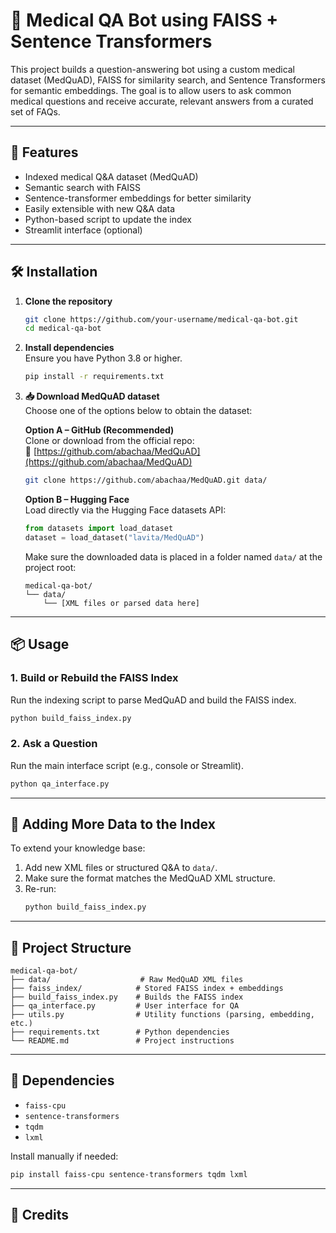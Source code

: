 
# 🧠 Medical QA Bot using FAISS + Sentence Transformers

This project builds a question-answering bot using a custom medical dataset (MedQuAD), FAISS for similarity search, and Sentence Transformers for semantic embeddings. The goal is to allow users to ask common medical questions and receive accurate, relevant answers from a curated set of FAQs.

---

## 🚀 Features

- Indexed medical Q&A dataset (MedQuAD)
- Semantic search with FAISS
- Sentence-transformer embeddings for better similarity
- Easily extensible with new Q&A data
- Python-based script to update the index
- Streamlit interface (optional)

---

## 🛠️ Installation

1. **Clone the repository**  
   ```bash
   git clone https://github.com/your-username/medical-qa-bot.git
   cd medical-qa-bot
   ```

2. **Install dependencies**  
   Ensure you have Python 3.8 or higher.
   ```bash
   pip install -r requirements.txt
   ```

3. **📥 Download MedQuAD dataset**  
   Choose one of the options below to obtain the dataset:

   **Option A – GitHub (Recommended)**  
   Clone or download from the official repo:  
   🔗 [https://github.com/abachaa/MedQuAD](https://github.com/abachaa/MedQuAD)  
   ```bash
   git clone https://github.com/abachaa/MedQuAD.git data/
   ```

   **Option B – Hugging Face**  
   Load directly via the Hugging Face datasets API:  
   ```python
   from datasets import load_dataset
   dataset = load_dataset("lavita/MedQuAD")
   ```

   Make sure the downloaded data is placed in a folder named `data/` at the project root:
   ```
   medical-qa-bot/
   └── data/
       └── [XML files or parsed data here]
   ```

---

## 📦 Usage

### 1. **Build or Rebuild the FAISS Index**
Run the indexing script to parse MedQuAD and build the FAISS index.
```bash
python build_faiss_index.py
```

### 2. **Ask a Question**
Run the main interface script (e.g., console or Streamlit).
```bash
python qa_interface.py
```

---

## 🧩 Adding More Data to the Index

To extend your knowledge base:

1. Add new XML files or structured Q&A to `data/`.
2. Make sure the format matches the MedQuAD XML structure.
3. Re-run:
   ```bash
   python build_faiss_index.py
   ```

---

## 📁 Project Structure

```
medical-qa-bot/
├── data/                    # Raw MedQuAD XML files
├── faiss_index/            # Stored FAISS index + embeddings
├── build_faiss_index.py    # Builds the FAISS index
├── qa_interface.py         # User interface for QA
├── utils.py                # Utility functions (parsing, embedding, etc.)
├── requirements.txt        # Python dependencies
└── README.md               # Project instructions
```

---

## 📌 Dependencies

- `faiss-cpu`
- `sentence-transformers`
- `tqdm`
- `lxml`

Install manually if needed:
```bash
pip install faiss-cpu sentence-transformers tqdm lxml
```

---

## 📖 Credits
